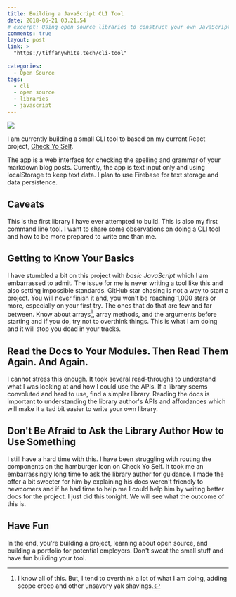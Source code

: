 ```yaml
---
title: Building a JavaScript CLI Tool
date: 2018-06-21 03.21.54
# excerpt: Using open source libraries to construct your own JavaScript CLI tool is a fun way to get familiar with a concept.
comments: true
layout: post
link: >
  "https://tiffanywhite.tech/cli-tool"
    
categories:
  - Open Source
tags: 
  - cli 
  - open source
  - libraries
  - javascript
---
```


<img src="https://res.cloudinary.com/twhiteblog/image/upload/c_scale,w_3424/v1529564722/goran-ivos-245581-unsplash_lcfk25.jpg" />

I am currently building a small CLI tool to based on my current React project, [Check Yo Self](https://checkyoself.surge.sh/).

The app is a web interface for checking the spelling and grammar of your markdown blog posts. Currently, the app is text input only and using localStorage to keep text data. I plan to use Firebase for text storage and data persistence.

## Caveats

This is the first library I have ever attempted to build. This is also my first command line tool. I want to share some observations on doing a CLI tool and how to be more prepared to write one than me.


## Getting to Know Your Basics

I have stumbled a bit on this project with _basic JavaScript_ which I am embarrassed to admit. The issue for me is never writing a tool like this and also setting impossible standards. GitHub star chasing is not a way to start a project. You will never finish it and, you won't be reaching 1,000 stars or more, especially on your first try. The ones that do that are few and far between. Know about arrays[^1], array methods, and the arguments before starting and if you do, try not to overthink things. This is what I am doing and it will stop you dead in your tracks.

## Read the Docs to Your Modules. Then Read Them Again. And Again.

I cannot stress this enough. It took several read-throughs to understand what I was looking at and how I could use the APIs. If a library seems convoluted and hard to use, find a simpler library. Reading the docs is important to understanding the library author's APIs and affordances which will make it a tad bit easier to write your own library.

## Don't Be Afraid to Ask the Library Author How to Use Something

I still have a hard time with this. I have been struggling with routing the components on the hamburger icon on Check Yo Self. It took me an embarrassingly long time to ask the library author for guidance. I made the offer a bit sweeter for him by explaining his docs weren't friendly to newcomers and if he had time to help me I could help him by writing better docs for the project. I just did this tonight. We will see what the outcome of this is.

## Have Fun

In the end, you're building a project, learning about open source, and building a portfolio for potential employers. Don't sweat the small stuff and have fun building your tool.





[^1]: I know all of this. But, I tend to overthink a lot of what I am doing, adding scope creep and other unsavory yak shavings.
